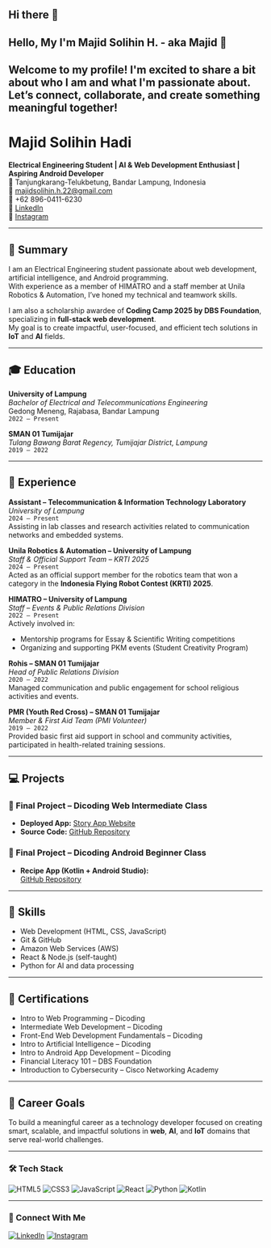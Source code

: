 ## Hi there 👋
## Hello, My I'm Majid Solihin H. - aka Majid 👋

Welcome to my profile! I'm excited to share a bit about who I am and what I'm passionate about.  
Let’s connect, collaborate, and create something meaningful together!
---
# Majid Solihin Hadi

**Electrical Engineering Student | AI & Web Development Enthusiast | Aspiring Android Developer**  
📍 Tanjungkarang-Telukbetung, Bandar Lampung, Indonesia  
📧 [majidsolihin.h.22@gmail.com](mailto:majidsolihin.h.22@gmail.com)  
📱 +62 896-0411-6230  
🔗 [LinkedIn](https://www.linkedin.com/in/majid-solihin-hadi-100759275)  
📸 [Instagram](https://www.instagram.com/majidsh_22)

---
## 🌟 Summary

I am an Electrical Engineering student passionate about web development, artificial intelligence, and Android programming.  
With experience as a member of HIMATRO and a staff member at Unila Robotics & Automation, I’ve honed my technical and teamwork skills.

I am also a scholarship awardee of **Coding Camp 2025 by DBS Foundation**, specializing in **full-stack web development**.  
My goal is to create impactful, user-focused, and efficient tech solutions in **IoT** and **AI** fields.

---
## 🎓 Education

**University of Lampung**  
*Bachelor of Electrical and Telecommunications Engineering*  
Gedong Meneng, Rajabasa, Bandar Lampung  
`2022 – Present`

**SMAN 01 Tumijajar**  
*Tulang Bawang Barat Regency, Tumijajar District, Lampung*  
`2019 – 2022`

---
## 💼 Experience

**Assistant – Telecommunication & Information Technology Laboratory**  
*University of Lampung*  
`2024 – Present`  
Assisting in lab classes and research activities related to communication networks and embedded systems.

**Unila Robotics & Automation – University of Lampung**  
*Staff & Official Support Team – KRTI 2025*  
`2024 – Present`  
Acted as an official support member for the robotics team that won a category in the **Indonesia Flying Robot Contest (KRTI) 2025**.

**HIMATRO – University of Lampung**  
*Staff – Events & Public Relations Division*  
`2022 – Present`  
Actively involved in:
- Mentorship programs for Essay & Scientific Writing competitions
- Organizing and supporting PKM events (Student Creativity Program)

**Rohis – SMAN 01 Tumijajar**  
*Head of Public Relations Division*  
`2020 – 2022`  
Managed communication and public engagement for school religious activities and events.

**PMR (Youth Red Cross) – SMAN 01 Tumijajar**  
*Member & First Aid Team (PMI Volunteer)*  
`2019 – 2022`  
Provided basic first aid support in school and community activities, participated in health-related training sessions.

---
## 💻 Projects

### 🧾 Final Project – Dicoding Web Intermediate Class  
- **Deployed App:** [Story App Website](https://majidhadi-2045.github.io/Dicoding_Story-/)  
- **Source Code:** [GitHub Repository](https://github.com/MajidHadi-2045/Dicoding_Story-)

### 📱 Final Project – Dicoding Android Beginner Class  
- **Recipe App (Kotlin + Android Studio):**  
  [GitHub Repository](https://github.com/MajidHadi-2045/My_resep_kue)

---
## 🧠 Skills

- Web Development (HTML, CSS, JavaScript)
- Git & GitHub
- Amazon Web Services (AWS)
- React & Node.js (self-taught)
- Python for AI and data processing

---
## 📜 Certifications

- Intro to Web Programming – Dicoding  
- Intermediate Web Development – Dicoding  
- Front-End Web Development Fundamentals – Dicoding  
- Intro to Artificial Intelligence – Dicoding  
- Intro to Android App Development – Dicoding  
- Financial Literacy 101 – DBS Foundation  
- Introduction to Cybersecurity – Cisco Networking Academy  

---
## 🎯 Career Goals

To build a meaningful career as a technology developer focused on creating smart, scalable, and impactful solutions in **web**, **AI**, and **IoT** domains that serve real-world challenges.

---
### 🛠 Tech Stack

![HTML5](https://img.shields.io/badge/HTML5-E34F26?style=for-the-badge&logo=html5&logoColor=white)
![CSS3](https://img.shields.io/badge/CSS3-1572B6?style=for-the-badge&logo=css3&logoColor=white)
![JavaScript](https://img.shields.io/badge/JavaScript-F7DF1E?style=for-the-badge&logo=javascript&logoColor=black)
![React](https://img.shields.io/badge/React-20232A?style=for-the-badge&logo=react&logoColor=61DAFB)
![Python](https://img.shields.io/badge/Python-3776AB?style=for-the-badge&logo=python&logoColor=white)
![Kotlin](https://img.shields.io/badge/Kotlin-0095D5?style=for-the-badge&logo=kotlin&logoColor=white)

---
### 🔗 Connect With Me

[![LinkedIn](https://img.shields.io/badge/LinkedIn-0A66C2?style=for-the-badge&logo=linkedin&logoColor=white)](https://linkedin.com/in/majid-solihin-hadi-100759275)
[![Instagram](https://img.shields.io/badge/@majidsh__22-E4405F?style=for-the-badge&logo=instagram&logoColor=white)](https://instagram.com/majidsh_22)

